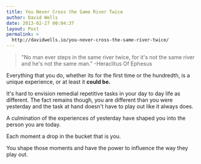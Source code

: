 ```yaml
---
title: You Never Cross the Same River Twice
author: David Wells
date: 2013-02-27 00:04:37
layout: Post
permalink: >
  http://davidwells.io/you-never-cross-the-same-river-twice/
---
```


<blockquote>"No man ever steps in the same river twice, for it's not the same river and he's not the same man." -Heraclitus Of Ephesus</blockquote>

Everything that you do, whether its for the first time or the hundredth, is a unique experience, or at least it <strong>could be.</strong>

It's hard to envision remedial repetitive tasks in your day to day life as different. The fact remains though, you are different than you were yesterday and the task at hand doesn't have to play out like it always does.

A culmination of the experiences of yesterday have shaped you into the person you are today.

Each moment a drop in the bucket that is you.

You shape those moments and have the power to influence the way they play out.
